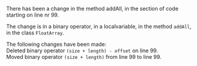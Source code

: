 There has been a change in the method addAll, in the section of code starting on line nr 99.
  
The change is in a binary operator, in a localvariable, in the method ```addAll```, in the class ```FloatArray```.
  
The following changes have been made:  
Deleted binary operator ```(size + length) - offset``` on line 99.  
Moved binary operator ```(size + length)``` from line 99 to line 99.  

